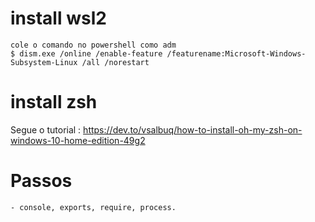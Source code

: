 # install wsl2

    cole o comando no powershell como adm 
    $ dism.exe /online /enable-feature /featurename:Microsoft-Windows-Subsystem-Linux /all /norestart

# install zsh

Segue o tutorial : https://dev.to/vsalbuq/how-to-install-oh-my-zsh-on-windows-10-home-edition-49g2
 
# Passos
    - console, exports, require, process.